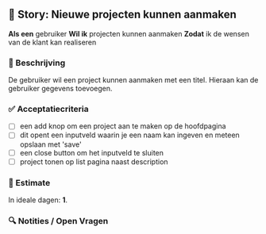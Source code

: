 ## 🧩 Story: Nieuwe projecten kunnen aanmaken

**Als een** gebruiker
**Wil ik** projecten kunnen aanmaken
**Zodat** ik de wensen van de klant kan realiseren

### 📝 Beschrijving

De gebruiker wil een project kunnen aanmaken met een titel. Hieraan kan de gebruiker gegevens toevoegen.

### ✅ Acceptatiecriteria

* [ ] een add knop om een project aan te maken op de hoofdpagina
* [ ] dit opent een inputveld waarin je een naam kan ingeven en meteen opslaan met 'save'
* [ ] een close button om het inputveld te sluiten
* [ ] project tonen op list pagina naast description

### 🧮 Estimate
In ideale dagen: **1**.

### 🔍 Notities / Open Vragen

